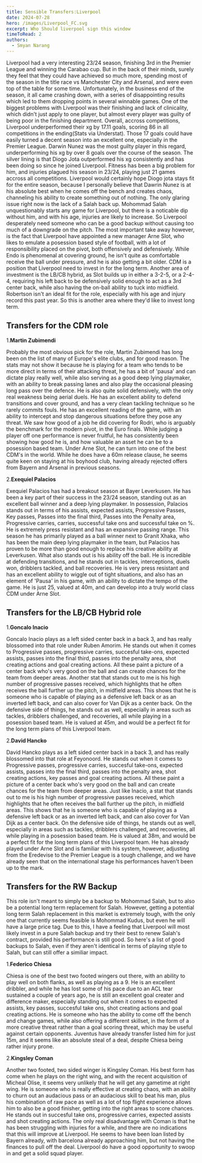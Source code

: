 ```yaml
---
title: Sensible Transfers:Liverpool
date: 2024-07-28
hero: /images/Liverpool_FC.svg
excerpt: Who Should liverpool sign this window
timeToRead: 2
authors:
  - Smyan Narang
---
```


<style>
  img {
    max-width: 100%;
    height: auto;
    display: block;
    margin: 0 auto;
  }
</style>

Liverpool had a very interesting 23/24 season, finishing 3rd in the Premier League and winning the Carabao cup. But in the back of their minds, surely they feel that they could have achieved so much more, spending most of the season in the title race vs Manchester City and Arsenal, and were even top of the table for some time. Unfortunately, in the business end of the season, it all came crashing down, with a series of disappointing results which led to them dropping points in several winnable games. One of the biggest problems with Liverpool was their finishing and lack of clinicality, which didn't just apply to one player, but almost every player was guilty of being poor in the finishing department. Overall, accross competitions, Liverpool underperformed their xg by 17.11 goals, scoring 86 in all competitions in the ending(Stats via Understat). Those 17 goals could have easily turned a decent season into an excellent one, especially in the Premier League. Darwin Nunez was the most guilty player in this regard, underperforming his xg by over 8 goals over the course of the season. The silver lining is that Diogo Jota outperformed his xg consistently and has been doing so since he joined Liverpool. Fitness has been a big problem for him, and injuries plagued his season in 23/24, playing just 21 games accross all competitions. Liverpool would certainly hope Diogo jota stays fit for the entire season, because I personally believe that Dawrin Nunez is at his absolute best when he comes off the bench and creates chaos, channeling his ability to create something out of nothing. The only glaring issue right now is the lack of a Salah back up. Mohommad Salah unquestionably starts any game for Liverpool, but there is a noticable dip without him, and with his age, injuries are likely to increase. So Liverpool desperately need someone who can be a good backup without causing too much of a downgrade on the pitch. The most important take away however, is the fact that Liverpool have appointed a new manager Arne Slot, who likes to emulate a posession based style of football, with a lot of responsibility placed on the pivot, both offensively and defensively. While Endo is phenomenal at covering ground, he isn't quite as comfortable receive the ball under pressure, and he is also getting a bit older. CDM is a position that Liverpool need to invest in for the long term. Another area of investment is the LB/CB hybrid, as Slot builds up in either a 3-2-5, or a 2-4-4, requiring his left back to be defensively solid enough to act as a 3rd center back, while also having the on-ball ability to tuck into midfield. Robertson isn't an ideal fit for the role, especially with his age and injury record this past year. So this is another area where they'd like to invest long term. 

## Transfers for the CDM role

1.**Martin Zubimendi**

Probably the most obvious pick for the role, Martin Zubimendi has long been on the list of many of Europe's elite clubs, and for good reason. The stats may not show it because he is playing for a team who tends to be more direct in terms of their attacking threat, he has a bit of 'pausa' and can dictate play really well, while also serving as a good deep lying playmaker, with an ability to break passing lanes and also play the occasional pleasing long pass over the defence. He is also quite solid defensively, with the only real weakness being aerial duels. He has an excellent ability to defend transitions and cover ground, and has a very clean tackling technique so he rarely commits fouls. He has an excellent reading of the game, with an ability to intercept and stop dangerous situations before they pose any threat. We saw how good of a job he did covering for Rodri, who is arguably the benchmark for the modern pivot, in the Euro finals. While judging a player off one performance is never fruitful, he has consistently been showing how good he is, and how valuable an asset he can be to a posession based team. Under Arne Slot, he can turn into one of the best CDM's in the world. While he does have a 60m release clause, he seems quite keen on staying at his boyhood club, having already rejected offers from Bayern and Arsenal in previous seasons. 

2.**Exequiel Palacios**

Exequiel Palacios has had a breakout season at Bayer Leverkusen. He has been a key part of their success in the 23/24 season, standing out as an excellent ball winner and a deep lying playmaker. In possession, Palacios stands out in terms of his assists, expected assists, Progressive Passes, Key passes, Passes into the final third, Passes into the Penalty area, Progressive carries, carries, successful take ons and successful take on %. He is extremely press resistant and has an expansive passing range. This season he has primarily played as a ball winner next to Granit Xhaka, who has been the main deep lying playmaker in the team, but Palacios has proven to be more than good enough to replace his creative ability at Leverkusen. What also stands out is his ability off the ball. He is incredible at defending transitions, and he stands out in tackles, interceptions, duels won, dribblers tackled, and ball recoveries. He is very press resistant and has an excellent ability to wiggle out of tight situations, and also has an element of 'Pausa' in his game, with an ability to dictate the tempo of the game. He is just 25, valued at 40m, and can develop into a truly world class CDM under Arne Slot. 

## Transfers for the LB/CB Hybrid role


1.**Goncalo Inacio**

Goncalo Inacio plays as a left sided center back in a back 3, and has really blossomed into that role under Ruben Amorim. He stands out when it comes to Progressive passes, progressive carries, succesful take-ons, expected assists, passes into the final third, passes into the penalty area, shot creating actions and goal creating actions. All these paint a picture of a center back who's very good on the ball and can create chances for the team from deeper areas. Another stat that stands out to me is his high number of progressive passes received, which highlights that he often receives the ball further up the pitch, in midfield areas. This shows that he is someone who is capable of playing as a defensive left back or as an inverted left back, and can also cover for Van Dijk as a center back. On the defensive side of things, he stands out as well, especially in areas such as tackles, dribblers challenged, and recoveries, all while playing in a posession based team. He is valued at 45m, and would be a perfect fit for the long term plans of this Liverpool team. 

2.**David Hancko**

David Hancko plays as a left sided center back in a back 3, and has really blossomed into that role at Feyonoord. He stands out when it comes to Progressive passes, progressive carries, succesful take-ons, expected assists, passes into the final third, passes into the penalty area, shot creating actions, key passes and goal creating actions. All these paint a picture of a center back who's very good on the ball and can create chances for the team from deeper areas. Just like Inacio, a stat that stands out to me is his high number of progressive passes received, which highlights that he often receives the ball further up the pitch, in midfield areas. This shows that he is someone who is capable of playing as a defensive left back or as an inverted left back, and can also cover for Van Dijk as a center back. On the defensive side of things, he stands out as well, especially in areas such as tackles, dribblers challenged, and recoveries, all while playing in a posession based team. He is valued at 38m, and would be a perfect fit for the long term plans of this Liverpool team. He has already played under Arne Slot and is familiar with his system, however, adjusting from the Eredevise to the Premier League is a tough challenge, and we have already seen that on the international stage his performances haven't been up to the mark. 

## Transfers for the RW Backup

This role isn't meant to simply be a backup to Mohommad Salah, but to also be a potential long term replacement for Salah. However, getting a potential long term Salah replacement in this market is extremely tough, with the only one that currently seems feasible is Mohommad Kudus, but even he will have a large price tag. Due to this, I have a feeling that Liverpool will most likely invest in a pure Salah backup and try their best to renew Salah's contract, provided his performance is still good. So here's a list of good backups to Salah, even if they aren't identical in terms of playing style to Salah, but can still offer a similiar impact.

1.**Federico Chiesa**

Chiesa is one of the best two footed wingers out there, with an ability to play well on both flanks, as well as playing as a 9. He is an excellent dribbler, and while he has lost some of his pace due to an ACL tear sustained a couple of years ago, he is still an excellent goal creater and difference maker, especially standing out when it comes to expected assists, key passes, succesful take ons, shot creating actions and goal creating actions. He is someone who has the ability to come off the bench and change games, while also offering a different skillset, in the form of a more creative threat rather than a goal scoring threat, which may be useful against certain opponents. Juventus have already transfer listed him for just 15m, and it seems like an absolute steal of a deal, despite Chiesa being rather injury prone. 

2.**Kingsley Coman**

Another two footed, two sided winger is Kingsley Coman. His best form has come when he plays on the right wing, and with the recent acquisition of Micheal Olise, it seems very unlikely that he will get any gametime at right wing. He is someone who is really effective at creating chaos, with an ability to churn out an audacious pass or an audacious skill to beat his man, plus his combination of raw pace as well as a lot of top flight experience allows him to also be a good finisher, getting into the right areas to score chances. He stands out in succesful take ons, progressive carries, expected assists and shot creating actions. The only real disadvantage with Coman is that he has been struggling with injuries for a while, and there are no indications that this will improve at Liverpool. He seems to have been loan listed by Bayern already, with barcelona already approaching him, but not having the finances to pull off the deal. Liverpool do have a good opportunity to swoop in and get a solid squad player. 